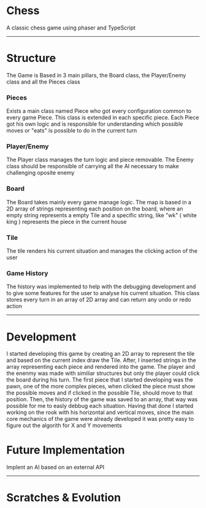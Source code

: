 # Chess
A classic chess game using phaser and TypeScript

<!-- <p align="center">
  <img src='https://github.com/AfonsoCFonseca/DoubleRoad-Game/blob/master/screenshots/logo.png'>
</p> -->


---------------------------------------------------------------
# Structure

The Game is Based in 3 main pillars, the Board class, the Player/Enemy class and all the Pieces class

### Pieces ###
Exists a main class named Piece who got every configuration common to every game Piece. This class is extended in each
specific piece. Each Piece got his own logic and is responsible for understanding which possible moves or "eats" is 
possible to do in the current turn

### Player/Enemy ###
The Player class manages the turn logic and piece removable. The Enemy class should be responsible of carrying all the 
AI necessary to make challenging oposite enemy

### Board ###
The Board takes mainly every game manage logic. The map is based in a 2D array of strings representing each position on 
the board, where an empty string represents a empty Tile and a specific string, like "wk" ( white king ) represents the 
piece in the current house

### Tile ###
The tile renders his current situation and manages the clicking action of the user

### Game History ###
The history was implemented to help with the debugging development and to give some features for the user to analyse his 
current situation. This class stores every turn in an array of 2D array and can return any undo or redo action

---------------------------------------------------------------
# Development
I started developing this game by creating an 2D array to represent the tile and based on the current index draw the Tile.
After, I inserted strings in the array representing each piece and rendered into the game. The player and the enenmy was made
with similiar structures but only the player could click the board during his turn. The first piece that I started developing 
was the pawn, one of the more complex pieces, when clicked the piece must show the possible moves and if clicked in the possible
Tile, should move to that position.
Then, the history of the game was saved to an array, that way was possible for me to easly debbug each situation. Having that done
I started working on the rook with his horizontal and vertical moves, since the main core mechanics of the game were already developed
it was pretty easy to figure out the algorith for X and Y movements

# Future Implementation
Implent an AI based on an external API

---------------------------------------------------------------
# Scratches & Evolution

 <!-- <p float="left">
   <img width="186" height="235" src='https://github.com/AfonsoCFonseca/DoubleRoad-Game/blob/master/screenshots/30_05.png' >
   <img width="186" height="235" src='https://github.com/AfonsoCFonseca/DoubleRoad-Game/blob/master/screenshots/30_05_part2.png' >
   <img width="186" height="235" src='https://github.com/AfonsoCFonseca/DoubleRoad-Game/blob/master/screenshots/20_06.png' >
   <img width="146" height="235" src='https://github.com/AfonsoCFonseca/DoubleRoad-Game/blob/master/screenshots/03_07.png' >
 </p> -->
